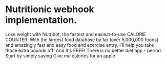 # Nutritionic webhook implementation.

Lose weight with Nutribot, the fastest and easiest-to-use CALORIE COUNTER. With the largest food database by far (over 5,000,000 foods) and amazingly fast and easy food and exercise entry, I'll help you take those extra pounds off! And it's FREE! There is no better diet app - period. Start by simply saying Give me calories for an apple